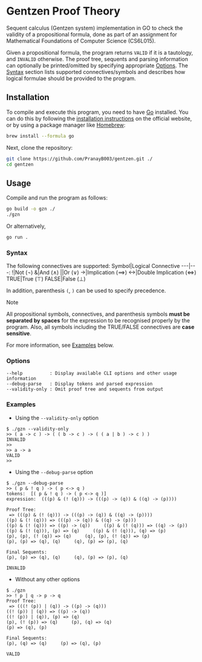 # Gentzen Proof Theory
Sequent calculus (Gentzen system) implementation in GO to check the validity of
a propositional formula, done as part of an assignment for Mathematical Foundations of Computer Science (CS6L015).

Given a propositional formula, the program returns `VALID` if it is a tautology, and `INVALID` otherwise.
The proof tree, sequents and parsing information can optionally be printed/omitted by specifying appropriate [Options](#options). The [Syntax](#syntax) section lists supported connectives/symbols and describes how logical formulae should be provided to the program.

## Installation
To compile and execute this program, you need to have [Go](https://go.dev/) installed. You can do this by following the [installation instructions](https://go.dev/dl/) on the official website, or by using a package manager like [Homebrew](https://brew.sh/):
```bash
brew install --formula go
```
Next, clone the repository:
```bash
git clone https://github.com/PranayB003/gentzen.git ./
cd gentzen
```

## Usage
Compile and run the program as follows:
```bash
go build -o gzn ./
./gzn
```
Or alternatively, 
```bash
go run .
```

### Syntax
The following connectives are supported:
Symbol|Logical Connective
---|---:
!|Not ($\neg$)
&|And ($\land$)
\||Or ($\lor$)
->|Implication ($\implies$)
<->|Double Implication ($\iff$)
TRUE|True ($\top$)
FALSE|False ($\perp$)

In addition, parenthesis `(`, `)` can be used to specify precedence. 
> [!NOTE]
> All propositional symbols, connectives, and parenthesis symbols **must be separated by spaces** for the expression to be recognised properly by the program. Also, all symbols including the TRUE/FALSE connectives are **case sensitive**.

For more information, see [Examples](#examples) below.

### Options
```
--help          : Display available CLI options and other usage information
--debug-parse	: Display tokens and parsed expression
--validity-only	: Omit proof tree and sequents from output
```

### Examples
- Using the `--validity-only` option
```
$ ./gzn --validity-only
>> ( a -> c ) -> ( ( b -> c ) -> ( ( a | b ) -> c ) )
INVALID
>>
>> a -> a
VALID
>>
```
- Using the `--debug-parse` option
```
$ ./gzn --debug-parse
>> ( p & ! q ) -> ( p <-> q )
tokens:  [( p & ! q ) -> ( p <-> q )]
expression:  (((p) & (! (q))) -> (((p) -> (q)) & ((q) -> (p))))

Proof Tree:
 => (((p) & (! (q))) -> (((p) -> (q)) & ((q) -> (p))))
((p) & (! (q))) => (((p) -> (q)) & ((q) -> (p)))
((p) & (! (q))) => ((p) -> (q))     ((p) & (! (q))) => ((q) -> (p))
((p) & (! (q))), (p) => (q)     ((p) & (! (q))), (q) => (p)
(p), (p), (! (q)) => (q)     (q), (p), (! (q)) => (p)
(p), (p) => (q), (q)     (q), (p) => (p), (q)

Final Sequents:
(p), (p) => (q), (q)     (q), (p) => (p), (q)

INVALID
```
- Without any other options
```
$ ./gzn
>> ! p | q -> p -> q
Proof Tree:
 => (((! (p)) | (q)) -> ((p) -> (q)))
((! (p)) | (q)) => ((p) -> (q))
((! (p)) | (q)), (p) => (q)
(p), (! (p)) => (q)     (p), (q) => (q)
(p) => (q), (p)

Final Sequents:
(p), (q) => (q)     (p) => (q), (p)

VALID
```
